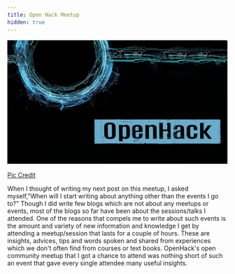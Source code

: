 ```yaml
---
title: Open Hack Meetup
hidden: true
---
```

<p align="center"><img src="\assets\images\openhack.jpg?raw=true" alt="" /></p>
<p class="caption"><a href="https://www.meetup.com/opensourceblr/events/248254677/">Pic Credit</a></p>

When I thought of writing my next post on this meetup, I asked myself,"When will I start writing about anything other than the events I go to?" Though I did write few blogs which are not about any meetups or events, most of the blogs so far have been about the sessions/talks I attended. One of the reasons that compels me to write about such events is the amount and variety of new information and knowledge I get by attending a meetup/session that lasts for a couple of hours. These are insights, advices, tips and words spoken and shared from experiences which we don't often find from courses or text books. OpenHack's open community meetup that I got a chance to attend was nothing short of such an event that gave every single attendee many useful insights. 





